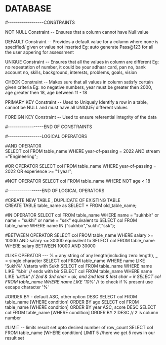 # DATABASE

#------------------CONSTRAINTS

NOT NULL Constraint 	   -- Ensures that a column cannot have Null value

DEFAULT Constraint  	   -- Provides a default value for a column where none is specified/ given or value not inserted
			                      Eg: auto generate Pass@123 for all the user appering for assessment

UNIQUE Constraint   	   -- Ensures that all the values in column are different
			                      Eg: no repeatation of number, it could be your adhaar card, pan no, bank account no,
			                      skills, background, interests, problems, goals, vision 

CHECK Constraint    	   -- Makes sure that all values in column satisfy certain given criteria
			                      Eg: no negative numbers, year must be greater then 2000, age greater then 18, age between 11 - 18

 PRIMARY KEY Constraint  -- Used to Uniquely Identify a row in a table, cannot be NULL and must have all UNIQUE/
                            different values

FOREIGN KEY Constraint   -- Used to ensure referential integrity of the data

#------------------END OF CONSTRAINTS



#-----------------LOGICAL OPERATORS

#AND OPERATOR<br>
SELECT col FROM table_name WHERE year-of-passing = 2022 AND stream ="Engineering";

#OR OPERATOR
SELECT col FROM table_name WHERE year-of-passing = 2022 OR experience >= "1 year";

#NOT OPERATOR
SELECT col FROM table_name WHERE NOT age < 18

#-----------------END OF LOGICAL OPERATORS



#CREATE NEW TABLE , DUPLICATE OF EXISTING TABLE <br>
CREATE TABLE table_name as SELECT * FROM old_table_name;


#IN OPERATOR
SELECT col FROM table_name WHERE name = "sukhbir" or name = "sukhi" or name = "ssk"
equivalent to
SELECT col FROM table_name WHERE name IN ("sukhbir","sukhi","ssk");


#BETWEEN OPERATOR
SELECT col FROM table_name WHERE salary >= 10000 AND salary <= 30000
equivalent to
SELECT col FROM table_name WHERE salary BETWEEN 10000 AND 30000


#LIKE OPERATOR --- % = any string of any length(including zero length), _ = single character
SELECT col FROM table_name WHERE name LIKE 'Sukh%' //starts with Sukh
SELECT col FROM table_name WHERE name LIKE '%bir'  // ends with bir
SELECT col FROM table_name WHERE name LIKE '_uk%ir' // 2nd & 3rd char = uk, and  2nd last & last char = ir
SELECT col FROM table_name WHERE name LIKE '10_\%' // to check if % present use escape character '\%'


#ORDER BY - default ASC, other option DESC
SELECT col FROM table_name [WHERE condition] ORDER BY age
SELECT col FROM table_name [WHERE condition] ORDER BY year ASC, score DESC
SELECT col FROM table_name [WHERE condition] ORDER BY 2 DESC // 2 is column number


#LIMIT -- limits result set upto desired number of row_count 
SELECT col FROM table_name [WHERE condition] LIMIT 5  //here we get 5 rows in our result set
